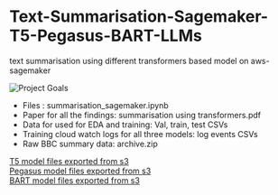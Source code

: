 # Text-Summarisation-Sagemaker-T5-Pegasus-BART-LLMs
text summarisation using different transformers based model on aws-sagemaker

![Project Goals](https://user-images.githubusercontent.com/20882775/197344115-41d96731-4470-4ed6-ad6a-3f09b440981c.png)


* Files : summarisation_sagemaker.ipynb
* Paper for all the findings: summarisation using transformers.pdf
* Data for used for EDA and training: Val, train, test CSVs
* Training cloud watch logs for all three models: log events CSVs
* Raw BBC summary data: archive.zip

[T5 model files exported from s3](https://drive.google.com/drive/folders/1I5T-gu2ZuhQfcB_df63YZ7xZCWzSnRxV?usp=sharing) \
[Pegasus model files exported from s3](https://drive.google.com/drive/folders/1h1rB6M5umYep-xmJUmGa9lWMtDr9uZGK?usp=sharing) \
[BART model files exported from s3](https://drive.google.com/drive/folders/1sGTkoE1xaZ4CE6SavMhzSWaN4jbearkl?usp=sharing) 

